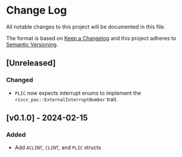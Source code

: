 # Change Log

All notable changes to this project will be documented in this file.

The format is based on [Keep a Changelog](http://keepachangelog.com/)
and this project adheres to [Semantic Versioning](http://semver.org/).

## [Unreleased]

### Changed

- `PLIC` now expects interrupt enums to implement the `riscv_pac::ExternalInterruptNumber` trait.

## [v0.1.0] - 2024-02-15

### Added

- Add `ACLINT`, `CLINT`, and `PLIC` structs
